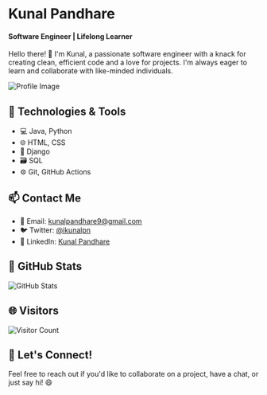 # Kunal Pandhare

#### Software Engineer | Lifelong Learner

Hello there! 👋 I'm Kunal, a passionate software engineer with a knack for creating clean, efficient code and a love for projects. I'm always eager to learn and collaborate with like-minded individuals.

![Profile Image](https://drive.google.com/file/d/1wHnSYDAvwg-pis-_5_jMFBnkw-3Yl6sp/view?usp=sharing)

## 🔧 Technologies & Tools

- 💻 Java, Python
- 🌐 HTML, CSS
- 🚀 Django
- 🗃️ SQL
- ⚙️ Git, GitHub Actions

## 📫 Contact Me

- 📧 Email: kunalpandhare9@gmail.com
- 🐦 Twitter: [@ikunalpn](https://twitter.com/ikunalpn)
- 💼 LinkedIn: [Kunal Pandhare](https://www.linkedin.com/in/kunalpandhare/)

## 🚀 GitHub Stats

![GitHub Stats](https://github-readme-stats.vercel.app/api?username=ikunalpn&show_icons=true&theme=dark)

## 🌐 Visitors

![Visitor Count](https://visitor-badge.laobi.icu/badge?page_id=ikunalpn.ikunalpn)

## 🤝 Let's Connect!

Feel free to reach out if you'd like to collaborate on a project, have a chat, or just say hi! 😄

